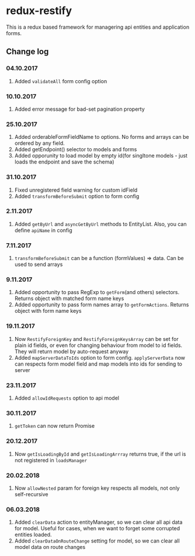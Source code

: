 # redux-restify

This is a redux based framework for managering api entities and application forms.

## Change log

### 04.10.2017
 1. Added `validateAll` form config option

### 10.10.2017
 1. Added error message for bad-set pagination property

### 25.10.2017
 1. Added orderableFormFieldName to options. No forms and arrays can be ordered by any field.
 2. Added getEndpoint() selector to models and forms
 3. Added opporunity to load model by empty id(for singltone models - just loads the endpoint and save the schema)

### 31.10.2017
 1. Fixed unregistered field warning for custom idField
 2. Added `transformBeforeSubmit` option to form config

### 2.11.2017
 1. Added `getByUrl` and `asyncGetByUrl` methods to EntityList. Also, you can define `apiName` in config

### 7.11.2017
 1. `transformBeforeSubmit` can be a function (formValues) => data. Can be used to send arrays

### 9.11.2017
 1. Added opportunity to pass RegExp to `getForm`(and others) selectors. Returns object with matched form name keys
 2. Added opportunity to pass form names array to `getFormActions`. Returns object with form name keys

### 19.11.2017
 1. Now `RestifyForeignKey` and `RestifyForeignKeysArray` can be set for plain id fields, or even for changing behaviour from model to id fields. They will return model by auto-request anyway
 2. Added `mapServerDataToIds` option to form config. `applyServerData` now can respects form model field and map models into ids for sending to server

### 23.11.2017
 1. Added `allowIdRequests` option to api model

### 30.11.2017
 1. `getToken` can now return Promise

### 20.12.2017
 1. Now `getIsLoadingById` and `getIsLoadingArrray` returns true, if the url is not registered in `loadsManager`

### 20.02.2018
 1. Now `allowNested` param for foreign key respects all models, not only self-recursive

### 06.03.2018
 1. Added `clearData` action to entityManager, so we can clear all api data for model. Useful for cases, when we want to forget some corrupted entities loaded.
 2. Added `clearDataOnRouteChange` setting for model, so we can clear all model data on route changes
